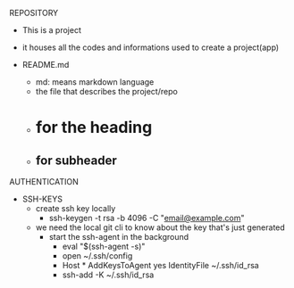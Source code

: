 REPOSITORY 
 - This is a project 
 - it houses all the codes and informations used to create a project(app)

 - README.md
   - md: means markdown language 
   - the file that describes the project/repo 
   - # for the heading
   - ## for subheader  

AUTHENTICATION 
  - SSH-KEYS 
    - create ssh key locally 
      - ssh-keygen -t rsa -b 4096 -C "email@example.com"
    - we need the local git cli to know about the key that's just generated 
      - start the ssh-agent in the background 
        - eval "$(ssh-agent -s)"
        - open ~/.ssh/config
        - Host *
            AddKeysToAgent yes
            IdentityFile ~/.ssh/id_rsa
        -  ssh-add -K ~/.ssh/id_rsa 
      
